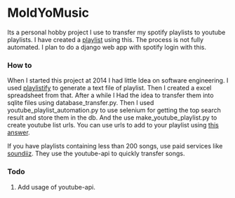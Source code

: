 # MoldYoMusic
Its a personal hobby project I use to transfer my spotify playlists to youtube playlists. I have created a [playlist](https://www.youtube.com/playlist?list=PLmmKsAGcnRgR12icdSNI_YC-Rv8StoyFL) using this. The process is not fully automated. I plan to do a django web app with spotify login with this.

### How to
When I started this project at 2014 I had little Idea on software engineering. I used [playlistify](http://www.playlistify.me) to generate a text file of playlist. Then I created a excel spreadsheet from that. After a while I Had the idea to transfer them into sqlite files using database_transfer.py. Then I used youtube_playlist_automation.py to use selenium for getting the top search result and store them in the db. And the use make_youtube_playlist.py to create youtube list urls. You can use urls to add to your playlist using [this answer](https://webapps.stackexchange.com/a/106340/182720).

If you have playlists containing less than 200 songs, use paid services like [soundiiz](https://soundiiz.com/). They use the youtube-api to quickly transfer songs.

### Todo
1. Add usage of youtube-api.
